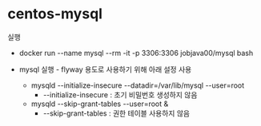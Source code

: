 # centos-mysql

실행
* docker run --name mysql --rm -it -p 3306:3306 jobjava00/mysql bash

* mysql 실행 - flyway 용도로 사용하기 위해 아래 설정 사용
    * mysqld --initialize-insecure --datadir=/var/lib/mysql --user=root
        * --initialize-insecure : 초기 비밀번호 생성하지 않음
    * mysqld --skip-grant-tables --user=root &
        * --skip-grant-tables : 권한 테이블 사용하지 않음
